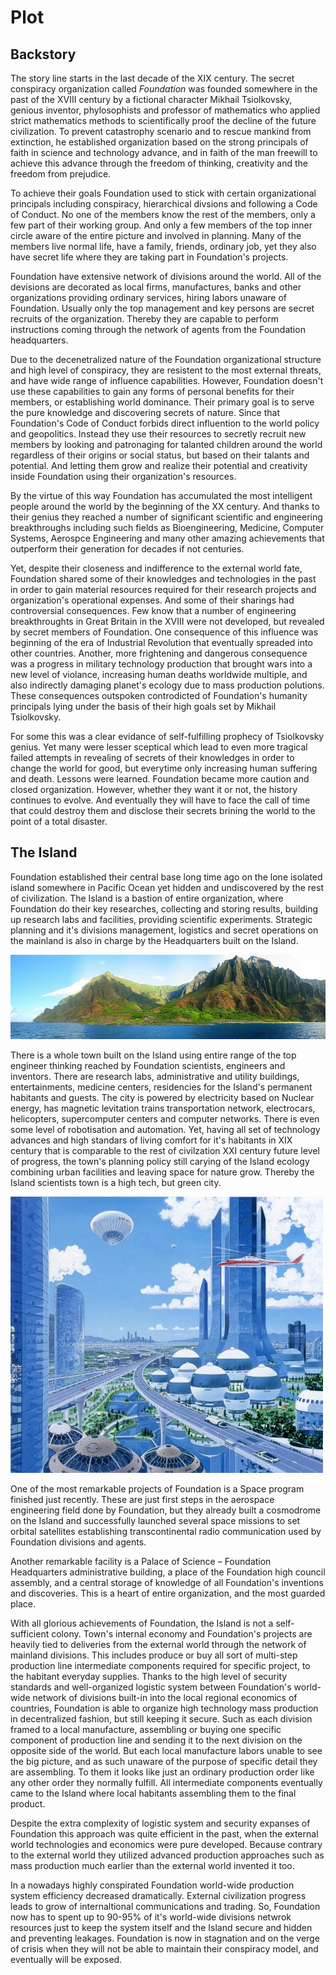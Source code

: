 # Plot

## Backstory

The story line starts in the last decade of the XIX century. The secret conspiracy organization called *Foundation* was founded somewhere in the past of the XVIII century by a fictional character Mikhail Tsiolkovsky, genious inventor, phylosophists and professor of mathematics who applied strict mathematics methods to scientifically proof the decline of the future civilization. To prevent catastrophy scenario and to rescue mankind from extinction, he established organization based on the strong principals of faith in science and technology advance, and in faith of the man freewill to achieve this advance through the freedom of thinking, creativity and the freedom from prejudice.

To achieve their goals Foundation used to stick with certain organizational principals including conspiracy, hierarchical divsions and following a Code of Conduct. No one of the members know the rest of the members, only a few part of their working group. And only a few members of the top inner circle aware of the entire picture and involved in planning. Many of the members live normal life, have a family, friends, ordinary job, yet they also have secret life where they are taking part in Foundation's projects.

Foundation have extensive network of divisions around the world. All of the devisions are decorated as local firms, manufactures, banks and other organizations providing ordinary services, hiring labors unaware of Foundation. Usually only the top management and key persons are secret recruits of the organization. Thereby they are capable to perform instructions coming through the network of agents from the Foundation headquarters.

Due to the decenetralized nature of the Foundation organizational structure and high level of conspiracy, they are resistent to the most external threats, and have wide range of influence capabilities. However, Foundation doesn't use these capabilities to gain any forms of personal benefits for their members, or establishing world dominance. Their primary goal is to serve the pure knowledge and discovering secrets of nature. Since that Foundation's Code of Conduct forbids direct influention to the world policy and geopolitics. Instead they use their resources to secretly recruit new members by looking and patronaging for talanted children around the world regardless of their origins or social status, but based on their talants and potential. And letting them grow and realize their potential and creativity inside Foundation using their organization's resources.

By the virtue of this way Foundation has accumulated the most intelligent people around the world by the beginning of the XX century. And thanks to their genius they reached a number of significant scientific and engineering breakthroughs including such fields as Bioengineering, Medicine, Computer Systems, Aerospce Engineering and many other amazing achievements that outperform their generation for decades if not centuries.

Yet, despite their closeness and indifference to the external world fate, Foundation shared some of their knowledges and technologies in the past in order to gain material resources required for their research projects and organization's operational expenses. And some of their sharings had controversial consequences. Few know that a number of engineering breakthroughts in Great Britain in the XVIII were not developed, but revealed by secret members of Foundation. One consequence of this influence was beginning of the era of Industrial Revolution that eventually spreaded into other countries. Another, more frightening and dangerous consequence was a progress in military technology production that brought wars into a new level of violance, increasing human deaths worldwide multiple, and also indirectly damaging planet's ecology due to mass production polutions. These consequences outspoken controdicted of Foundation's humanity principals lying under the basis of their high goals set by Mikhail Tsiolkovsky.

For some this was a clear evidance of self-fulfilling prophecy of Tsiolkovsky genius. Yet many were lesser sceptical which lead to even more tragical failed attempts in revealing of secrets of their knowledges in order to change the world for good, but everytime only increasing human suffering and death. Lessons were learned. Foundation became more caution and closed organization. However, whether they want it or not, the history continues to evolve. And eventually they will have to face the call of time that could destroy them and disclose their secrets brining the world to the point of a total disaster.

## The Island

Foundation established their central base long time ago on the lone isolated island somewhere in Pacific Ocean yet hidden and undiscovered by the rest of civilization. The Island is a bastion of entire organization, where Foundation do their key researches, collecting and storing results, building up research labs and facilities, providing scientific experiments. Strategic planning and it's divisions management, logistics and secret operations on the mainland is also in charge by the Headquarters built on the Island.

![The Island illustration](../images/island.jpg)

There is a whole town built on the Island using entire range of the top engineer thinking reached by Foundation scientists, engineers and inventors. There are research labs, administrative and utility buildings, entertainments, medicine centers, residencies for the Island's permanent habitants and guests. The city is powered by electricity based on Nuclear energy, has magnetic levitation trains transportation network, electrocars, helicopters, supercomputer centers and computer networks. There is even some level of robotisation and automation. Yet, having all set of technology advances and high standars of living comfort for it's habitants in XIX century that is comparable to the rest of civilzation XXI century future level of progress, the town's planning policy still carying of the Island ecology combining urban facilities and leaving space for nature grow. Thereby the Island scientists town is a high tech, but green city.

![Island Town illustration](../images/town.jpg)

One of the most remarkable projects of Foundation is a Space program finished just recently. These are just first steps in the aerospace engineering field done by Foundation, but they already built a cosmodrome on the Island and successfully launched several space missions to set orbital satellites establishing transcontinental radio communication used by Foundation divisions and agents.

Another remarkable facility is a Palace of Science &ndash; Foundation Headquarters administrative building, a place of the Foundation high council assembly, and a central storage of knowledge of all Foundation's inventions and discoveries. This is a heart of entire organization, and the most guarded place.

With all glorious achievements of Foundation, the Island is not a self-sufficient colony. Town's internal economy and Foundation's projects are heavily tied to deliveries from the external world through the network of mainland divisions. This includes produce or buy all sort of multi-step production line intermediate components required for specific project, to the habitant everyday supplies. Thanks to the high level of security standards and well-organized logistic system between Foundation's world-wide network of divisions built-in into the local regional economics of countries, Foundation is able to organize high technology mass production in decentralized fashion, but still keeping it secure. Such as each division framed to a local manufacture, assembling or buying one specific component of production line and sending it to the next division on the opposite side of the world. But each local manufacture labors unable to see the big picture, and as such unaware of the purpose of specific detail they are assembling. To them it looks like just an ordinary production order like any other order they normally fulfill. All intermediate components eventually came to the Island where local habitants assembling them to the final product.

Despite the extra complexity of logistic system and security expanses of Foundation this approach was quite efficient in the past, when the external world technologies and economics were pure developed. Because contrary to the external world they utilized advanced production approaches such as mass production much earlier than the external world invented it too.

In a nowadays highly conspirated Foundation world-wide production system efficiency decreased dramatically. External civilization progress leads to grow of internaltional communications and trading. So, Foundation now has to spent up to 90-95% of it's world-wide divisions netwrok resources just to keep the system itself and the Island secure and hidden and preventing leakages. Foundation is now in stagnation and on the verge of crisis when they will not be able to maintain their conspiracy model, and eventually will be exposed.
